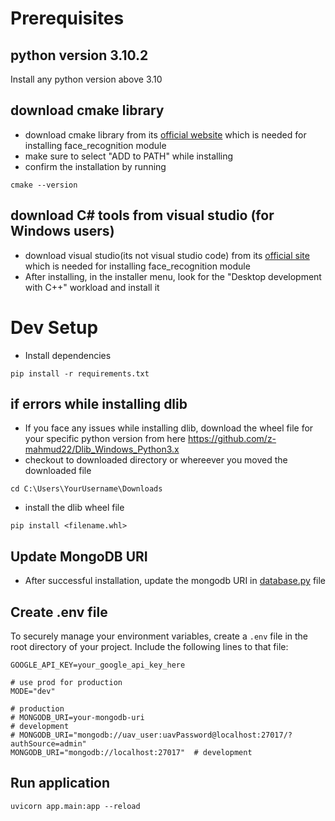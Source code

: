 # Prerequisites
## python version 3.10.2
Install any python version above 3.10

## download cmake library 
- download cmake library from its [official website](https://cmake.org/download/) which is needed for installing face_recognition module
- make sure to select "ADD to PATH" while installing
- confirm the installation by running 
```
cmake --version
```

## download C# tools from visual studio (for Windows users)
- download visual studio(its not visual studio code) from its [official site](https://visualstudio.microsoft.com/downloads/) which is needed for installing face_recognition module
- After installing, in the installer menu, look for the "Desktop development with C++" workload and install it

# Dev Setup
- Install dependencies

```
pip install -r requirements.txt
```

## if errors while installing dlib
- If you face any issues while installing dlib, download the wheel file for your specific python version from here
https://github.com/z-mahmud22/Dlib_Windows_Python3.x
- checkout to downloaded directory or whereever you moved the downloaded file
```
cd C:\Users\YourUsername\Downloads
```
- install the dlib wheel file
```
pip install <filename.whl>
```

## Update MongoDB URI
- After successful installation, update the mongodb URI in [database.py](./app/database.py) file

## Create .env file
To securely manage your environment variables, create a `.env` file in the root directory of your project. Include the following lines to that file:

```plaintext
GOOGLE_API_KEY=your_google_api_key_here

# use prod for production
MODE="dev"

# production
# MONGODB_URI=your-mongodb-uri
# development
# MONGODB_URI="mongodb://uav_user:uavPassword@localhost:27017/?authSource=admin"
MONGODB_URI="mongodb://localhost:27017"  # development

```

## Run application

```
uvicorn app.main:app --reload
```